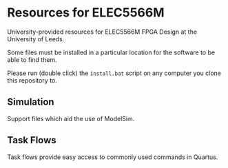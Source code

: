 # Resources for ELEC5566M

University-provided resources for ELEC5566M FPGA Design at the University of Leeds.

Some files must be installed in a particular location for the software to be able to find them.

Please run (double click) the `install.bat` script on any computer you clone this repository to.

## Simulation

Support files which aid the use of ModelSim.

## Task Flows

Task flows provide easy access to commonly used commands in Quartus.
